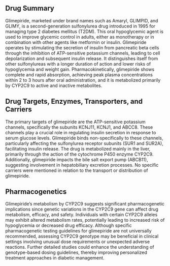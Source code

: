 ## Drug Summary
Glimepiride, marketed under brand names such as Amaryl, GLIMPID, and GLIMY, is a second-generation sulfonylurea drug introduced in 1995 for managing type 2 diabetes mellitus (T2DM). This oral hypoglycemic agent is used to improve glycemic control in adults, either as monotherapy or in combination with other agents like metformin or insulin. Glimepiride operates by stimulating the secretion of insulin from pancreatic beta cells through the inhibition of ATP-sensitive potassium channels, leading to cell depolarization and subsequent insulin release. It distinguishes itself from other sulfonylureas with a longer duration of action and lower risks of hypoglycemia and weight gain. Pharmacokinetically, glimepiride shows complete and rapid absorption, achieving peak plasma concentrations within 2 to 3 hours after oral administration, and it is metabolized primarily by CYP2C9 to active and inactive metabolites.

## Drug Targets, Enzymes, Transporters, and Carriers
The primary targets of glimepiride are the ATP-sensitive potassium channels, specifically the subunits KCNJ11, KCNJ1, and ABCC8. These channels play a crucial role in regulating insulin secretion in response to serum glucose levels. Glimepiride binds non-specifically to these channels, particularly affecting the sulfonylurea receptor subunits (SUR1 and SUR2A), facilitating insulin release. The drug is metabolized mainly in the liver, primarily through the action of the cytochrome P450 enzyme CYP2C9. Additionally, glimepiride impacts the bile salt export pump (ABCB11), suggesting involvement in hepatobiliary excretion processes. No specific carriers were mentioned in relation to the transport or distribution of glimepiride.

## Pharmacogenetics
Glimepiride’s metabolism by CYP2C9 suggests significant pharmacogenetic implications since genetic variations in the CYP2C9 gene can affect drug metabolism, efficacy, and safety. Individuals with certain CYP2C9 alleles may exhibit altered metabolism rates, potentially leading to increased risk of hypoglycemia or decreased drug efficacy. Although specific pharmacogenetic testing guidelines for glimepiride are not universally recommended, assessing CYP2C9 genotype may be beneficial in clinical settings involving unusual dose requirements or unexpected adverse reactions. Further detailed studies could enhance the understanding of genotype-based dosing guidelines, thereby improving personalized treatment approaches in diabetic management.